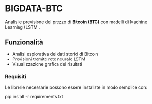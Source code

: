 # BIGDATA-BTC 
Analisi e previsione del prezzo di **Bitcoin (BTC)** con modelli di Machine Learning (LSTM).

## Funzionalità
- Analisi esplorativa dei dati storici di Bitcoin    
- Previsioni tramite rete neurale LSTM  
- Visualizzazione grafica dei risultati  

### Requisiti
Le librerie necessarie possono essere installate in modo semplice  con:

pip install -r requirements.txt
